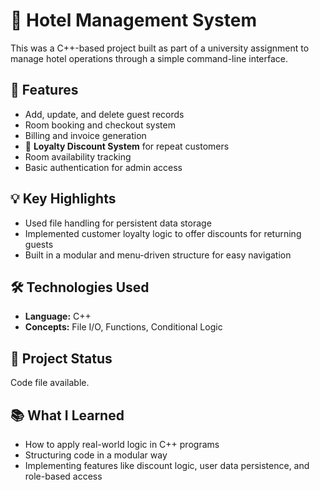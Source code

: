 # 🏨 Hotel Management System

This was a C++-based project built as part of a university assignment to manage hotel operations through a simple command-line interface.

## 🔧 Features

- Add, update, and delete guest records
- Room booking and checkout system
- Billing and invoice generation
- 🔁 **Loyalty Discount System** for repeat customers
- Room availability tracking
- Basic authentication for admin access

## 💡 Key Highlights

- Used file handling for persistent data storage
- Implemented customer loyalty logic to offer discounts for returning guests
- Built in a modular and menu-driven structure for easy navigation

## 🛠 Technologies Used

- **Language:** C++
- **Concepts:**  File I/O, Functions, Conditional Logic

## 🚧 Project Status

Code file available.

## 📚 What I Learned

- How to apply real-world logic in C++ programs  
- Structuring code in a modular way  
- Implementing features like discount logic, user data persistence, and role-based access

